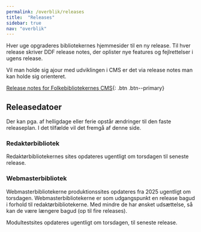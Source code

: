 ```yaml
---
permalink: /overblik/releases
title:  "Releases"
sidebar: true
nav: "overblik"
---
```

Hver uge opgraderes bibliotekernes hjemmesider til en ny release. Til hver release skriver DDF release notes, der oplister nye features og fejlrettelser i ugens release.

Vil man holde sig ajour med udviklingen i CMS er det via release notes man kan holde sig orienteret.

[Release notes for Folkebibliotekernes CMS](https://www.folkebibliotekernescms.dk/main/overblik/release-notes/){: .btn .btn--primary}

## Releasedatoer

Der kan pga. af helligdage eller ferie opstår ændringer til den faste releaseplan. I det tilfælde vil det fremgå af denne side.

### Redaktørbibliotek
Redaktørbibliotekernes sites opdateres ugentligt om torsdagen til seneste release.
 
### Webmasterbibliotek
Webmasterbibliotekerne produktionssites opdateres fra 2025 ugentligt om torsdagen. Webmasterbibliotekerne er som udgangspunkt en release bagud i forhold til redaktørbibliotekerne. Med mindre de har ønsket udsættelse, så kan de være længere bagud (op til fire releases).

Modultestsites opdateres ugentligt om torsdagen, til seneste release.


 


